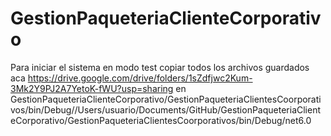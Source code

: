 # GestionPaqueteriaClienteCorporativo

Para iniciar el sistema en modo test copiar todos los archivos guardados aca https://drive.google.com/drive/folders/1sZdfjwc2Kum-3Mk2Y9PJ2A7YetoK-fWU?usp=sharing en GestionPaqueteriaClienteCorporativo/GestionPaqueteriaClientesCoorporativos/bin/Debug//Users/usuario/Documents/GitHub/GestionPaqueteriaClienteCorporativo/GestionPaqueteriaClientesCoorporativos/bin/Debug/net6.0
